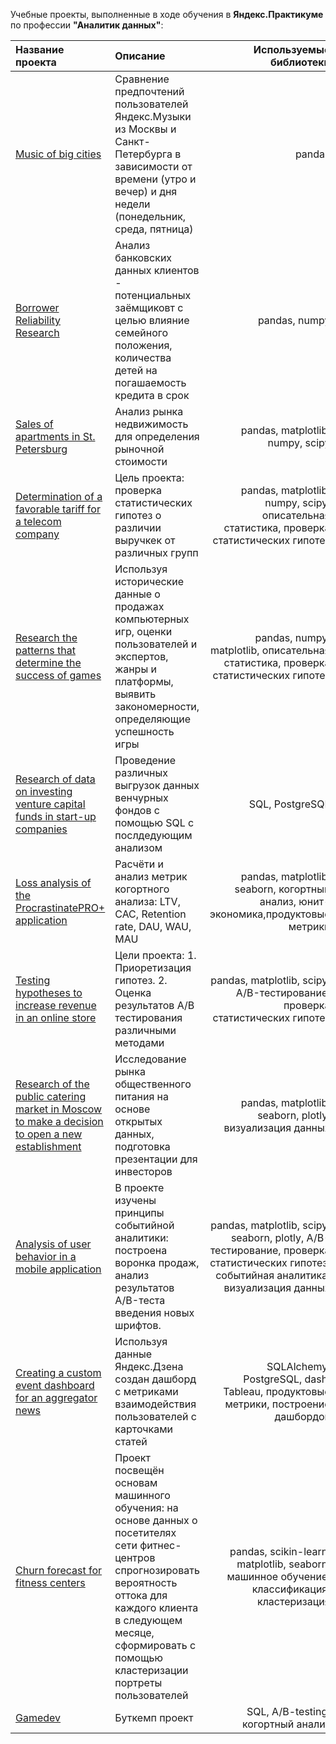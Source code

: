 Учебные проекты, выполненные в ходе обучения в **Яндекс.Практикуме** по профессии **"Аналитик данных"**:

| Название проекта  | Описание  | Используемые библиотеки |
|:------------- |:---------------| -------------:|
| [Music of big cities](https://github.com/Azatru/yandex_practicum/tree/main/1_music_of_big_cities)     | Сравнение предпочтений пользователей Яндекс.Музыки из Москвы и Санкт-Петербурга в зависимости от времени (утро и вечер) и дня недели (понедельник, среда, пятница) |     pandas   |
| [Borrower Reliability Research](https://github.com/Azatru/yandex_practicum/tree/main/2_borrower_reliability_research)      | Aнализ банковских данных клиентов - потенциальных заёмщиковт с целью влияние семейного положения, количества детей на погашаемость кредита в срок       |         pandas, numpy   |
| [Sales of apartments in St. Petersburg](https://github.com/Azatru/yandex_practicum/tree/main/3_sales_of_apartments) | Анализ рынка недвижимость для определения рыночной стоимости        |        pandas, matplotlib, numpy, scipy |
| [Determination of a favorable tariff for a telecom company](https://github.com/Azatru/yandex_practicum/tree/main/4_determination_the_best_tariff)     | Цель проекта: проверка статистических гипотез о различии выручкек от различных групп |     pandas, matplotlib, numpy, scipy, описательная статистика, проверка статистических гипотез   |
| [Research the patterns that determine the success of games](https://github.com/Azatru/yandex_practicum/tree/main/5_research_games_platform)      | Используя исторические данные о продажах компьютерных игр, оценки пользователей и экспертов, жанры и платформы, выявить закономерности, определяющие успешность игры       |         pandas, numpy, matplotlib, описательная статистика, проверка статистических гипотез   |
| [Research of data on investing venture capital funds in start-up companies](https://github.com/Azatru/yandex_practicum/tree/main/6_venture_investing_research) | Проведение различных выгрузок данных венчурных фондов с помощью SQL с послдедующим анализом       |        SQL, PostgreSQL |
| [Loss analysis of the ProcrastinatePRO+ application](https://github.com/Azatru/yandex_practicum/tree/main/7_cohort_analysis)     | Расчёти и анализ метрик когортного анализа: LTV, CAC, Retention rate, DAU, WAU, MAU |     pandas, matplotlib, seaborn, когортный анализ, юнит-экономика,продуктовые метрики  |
| [Testing hypotheses to increase revenue in an online store](https://github.com/Azatru/yandex_practicum/tree/main/8_ab_test)      | Цели проекта: 1. Приоретизация гипотез. 2. Оценка результатов А/В тестирования различными методами       |         pandas, matplotlib, scipy, A/B-тестирование, проверка статистических гипотез   |
| [Research of the public catering market in Moscow to make a decision to open a new establishment](https://github.com/Azatru/yandex_practicum/tree/main/9_visualisation) | Исследование рынка общественного питания на основе открытых данных, подготовка презентации для инвесторов        |        pandas, matplotlib, seaborn, plotly, визуализация данных |
| [Analysis of user behavior in a mobile application](https://github.com/Azatru/yandex_practicum/tree/main/10_event_analytics) | В проекте изучены принципы событийной аналитики: построена воронка продаж, анализ результатов A/B-теста введения новых шрифтов.       |        pandas, matplotlib, scipy, seaborn, plotly, A/B-тестирование, проверка статистических гипотез, событийная аналитика,  визуализация данных |
| [Creating a custom event dashboard for an aggregator news](https://github.com/Azatru/yandex_practicum/tree/main/11_dashboard)     | Используя данные Яндекс.Дзена создан дашборд с метриками взаимодействия пользователей с карточками статей |     SQLAlchemy, PostgreSQL, dash, Tableau, продуктовые метрики, построение дашбордов   |
| [Churn forecast for fitness centers](https://github.com/Azatru/yandex_practicum/tree/main/12_machine_learning)      | Проект посвещён основам машинного обучения: на основе данных о посетителях сети фитнес-центров спрогнозировать вероятность оттока для каждого клиента в следующем месяце, сформировать с помощью кластеризации портреты пользователей       |         pandas, scikin-learn, matplotlib, seaborn, машинное обучение, классификация, кластеризация   |
| [Gamedev](https://github.com/Azatru/yandex_practicum/tree/main/13_final_bootcamp) | Буткемп проект        |        SQL, A/B-testing, когортный анализ |
